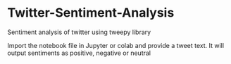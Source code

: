 # Twitter-Sentiment-Analysis
Sentiment analysis of twitter using tweepy library

Import the notebook file in Jupyter or colab and provide a tweet text. It will output sentiments as positive, negative or neutral
